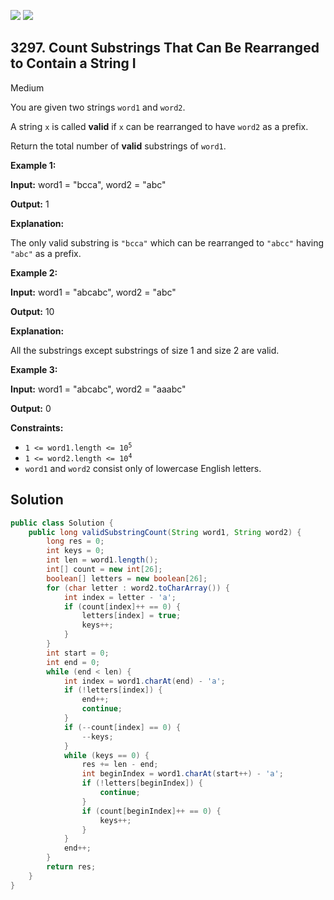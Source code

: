 [![](https://img.shields.io/github/stars/javadev/LeetCode-in-Java?label=Stars&style=flat-square)](https://github.com/javadev/LeetCode-in-Java)
[![](https://img.shields.io/github/forks/javadev/LeetCode-in-Java?label=Fork%20me%20on%20GitHub%20&style=flat-square)](https://github.com/javadev/LeetCode-in-Java/fork)

## 3297\. Count Substrings That Can Be Rearranged to Contain a String I

Medium

You are given two strings `word1` and `word2`.

A string `x` is called **valid** if `x` can be rearranged to have `word2` as a prefix.

Return the total number of **valid** substrings of `word1`.

**Example 1:**

**Input:** word1 = "bcca", word2 = "abc"

**Output:** 1

**Explanation:**

The only valid substring is `"bcca"` which can be rearranged to `"abcc"` having `"abc"` as a prefix.

**Example 2:**

**Input:** word1 = "abcabc", word2 = "abc"

**Output:** 10

**Explanation:**

All the substrings except substrings of size 1 and size 2 are valid.

**Example 3:**

**Input:** word1 = "abcabc", word2 = "aaabc"

**Output:** 0

**Constraints:**

*   <code>1 <= word1.length <= 10<sup>5</sup></code>
*   <code>1 <= word2.length <= 10<sup>4</sup></code>
*   `word1` and `word2` consist only of lowercase English letters.

## Solution

```java
public class Solution {
    public long validSubstringCount(String word1, String word2) {
        long res = 0;
        int keys = 0;
        int len = word1.length();
        int[] count = new int[26];
        boolean[] letters = new boolean[26];
        for (char letter : word2.toCharArray()) {
            int index = letter - 'a';
            if (count[index]++ == 0) {
                letters[index] = true;
                keys++;
            }
        }
        int start = 0;
        int end = 0;
        while (end < len) {
            int index = word1.charAt(end) - 'a';
            if (!letters[index]) {
                end++;
                continue;
            }
            if (--count[index] == 0) {
                --keys;
            }
            while (keys == 0) {
                res += len - end;
                int beginIndex = word1.charAt(start++) - 'a';
                if (!letters[beginIndex]) {
                    continue;
                }
                if (count[beginIndex]++ == 0) {
                    keys++;
                }
            }
            end++;
        }
        return res;
    }
}
```